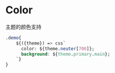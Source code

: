 # Color

主题的颜色支持

```css
.demo{
    ${({theme}) => css`
      color: ${theme.neuter[700]};
      background: ${theme.primary.main};
    `}
}
```
